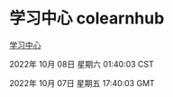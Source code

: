 # 学习中心 colearnhub
[学习中心](http://27.19.33.125:56308/colearnhub/)

2022年 10月 08日 星期六 01:40:03 CST

2022年 10月 07日 星期五 17:40:03 GMT
